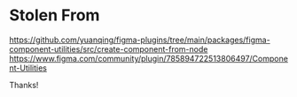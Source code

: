 # Stolen From
https://github.com/yuanqing/figma-plugins/tree/main/packages/figma-component-utilities/src/create-component-from-node
https://www.figma.com/community/plugin/785894722513806497/Component-Utilities

Thanks!
